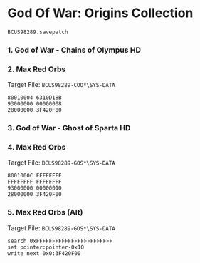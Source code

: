 #  God Of War: Origins Collection 

`BCUS98289.savepatch`

### 1. God of War - Chains of Olympus HD
### 2. Max Red Orbs

Target File: `BCUS98289-COO*\SYS-DATA`

```
80010004 6310D18B
93000000 00000008
28000000 3F420F00
```

### 3. God of War - Ghost of Sparta HD
### 4. Max Red Orbs

Target File: `BCUS98289-GOS*\SYS-DATA`

```
8001000C FFFFFFFF
FFFFFFFF FFFFFFFF
93000000 00000010
28000000 3F420F00
```

### 5. Max Red Orbs (Alt)

Target File: `BCUS98289-GOS*\SYS-DATA`

```
search 0xFFFFFFFFFFFFFFFFFFFFFFFF
set pointer:pointer-0x10
write next 0x0:3F420F00
```

